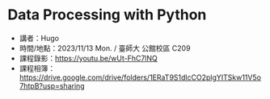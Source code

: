 ﻿# Data Processing with Python
- 講者：Hugo
- 時間/地點：2023/11/13 Mon. / 臺師大 公館校區 C209
- 課程錄影：https://youtu.be/wUt-FhC7lNQ 
- 課程相簿：https://drive.google.com/drive/folders/1ERaT9S1dlcCO2plgYITSkw11V5o7htpB?usp=sharing